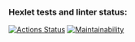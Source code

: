 ### Hexlet tests and linter status:
[![Actions Status](https://github.com/maxsmrnv/frontend-project-lvl1/workflows/hexlet-check/badge.svg)](https://github.com/maxsmrnv/frontend-project-lvl1/actions)
[![Maintainability](https://api.codeclimate.com/v1/badges/1830eca51f740b2d7409/maintainability)](https://codeclimate.com/github/maxsmrnv/frontend-project-lvl1/maintainability)